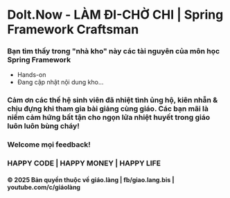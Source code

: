 ﻿# DoIt.Now - LÀM ĐI-CHỜ CHI | Spring Framework Craftsman 

### Bạn tìm thấy trong "nhà kho" này các tài nguyên của môn học Spring Framework

* Hands-on
* Đang cập nhật nội dung kho...

### Cảm ơn các thế hệ sinh viên đã nhiệt tình ủng hộ, kiên nhẫn & chịu đựng khi tham gia bài giảng cùng giáo. Các bạn mãi là niềm cảm hứng bất tận cho ngọn lửa nhiệt huyết trong giáo luôn luôn bùng cháy! 
### Welcome mọi feedback!

### HAPPY CODE | HAPPY MONEY | HAPPY LIFE

#### © 2025 Bản quyền thuộc về giáo.làng | fb/giao.lang.bis | youtube.com/c/giáolàng
